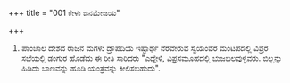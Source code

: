 +++
title = "001 ಕೇಳು ಜನಮೇಜಯ"

+++
1. ಪಾಂಚಾಲ ದೇಶದ ರಾಜನ ಮಗಳು ದ್ರೌಪದಿಯ ಇಷ್ಟಾರ್ಥ ನೆರವೇರುವ ಸ್ವಯಂವರ ಮಂಟಪದಲ್ಲಿ ವಿಪ್ರರ ಸಭೆಯಲ್ಲಿ ಡಂಗುರ ಹೊಡೆದು ಈ ರೀತಿ ಸಾರಿದರು "ಎದ್ದೇಳಿ, ವಿಪ್ರಸಮೂಹದಲ್ಲಿ ಭುಜಬಲವುಳ್ಳವರು. ಬಿಲ್ಲನ್ನು ಹಿಡಿದು ಬಾಣವನ್ನು ಹೂಡಿ ಯಂತ್ರವನ್ನು ಕೀಲಿಸಬಹುದು".